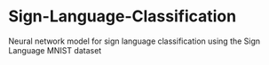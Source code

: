 # Sign-Language-Classification
Neural network model for sign language classification using the Sign Language MNIST dataset

